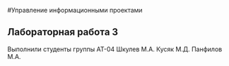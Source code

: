 #Управление информационными проектами
## Лабораторная работа 3 
Выполнили студенты группы АТ-04 Шкулев М.А. Кусяк М.Д. Панфилов М.А.

 <picture>
      <source media="(prefers-color-scheme: dark)" srcset="https://sun9-62.userapi.com/impg/VPLoUkzSViQc38yhVqOR4b3WXwICh4giQKOSpQ/hEiFRykmtQ0.jpg?size=1914x1033&quality=96&sign=7f1e1d4a48f30cf6233c4f088991303e&type=album">
    </picture>
